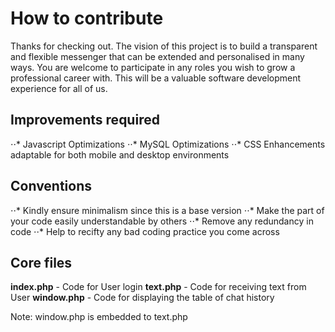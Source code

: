 <h1> How to contribute </h1>

Thanks for checking out. The vision of this project is to build a transparent and flexible messenger that can be extended and personalised in many ways. You are welcome to participate in any roles you wish to grow a professional career with. This will be a valuable software development experience for all of us.


<h2> Improvements required </h2>

⋅⋅* Javascript Optimizations
⋅⋅* MySQL Optimizations
⋅⋅* CSS Enhancements adaptable for both mobile and desktop environments

<h2> Conventions </h2>

⋅⋅* Kindly ensure minimalism since this is a base version 
⋅⋅* Make the part of your code easily understandable by others
⋅⋅* Remove any redundancy in code
⋅⋅* Help to recifty any bad coding practice you come across

<h2> Core files </h2>

**index.php**  - Code for User login
**text.php**   - Code for receiving text from User 
**window.php** - Code for displaying the table of chat history

Note: window.php is embedded to text.php
